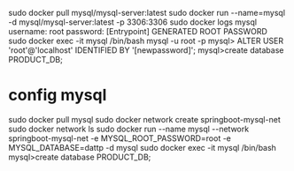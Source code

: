 sudo docker pull mysql/mysql-server:latest
sudo docker run --name=mysql -d mysql/mysql-server:latest -p 3306:3306
sudo docker logs mysql
  username: root
  password: [Entrypoint] GENERATED ROOT PASSWORD
sudo docker exec -it mysql /bin/bash
mysql -u root -p
mysql> ALTER USER 'root'@'localhost' IDENTIFIED BY '[newpassword]';
mysql>create database PRODUCT_DB;

# config mysql
sudo docker pull mysql
sudo docker network create springboot-mysql-net
sudo docker network ls
sudo docker run --name mysql --network springboot-mysql-net -e MYSQL_ROOT_PASSWORD=root -e MYSQL_DATABASE=dattp -d mysql
sudo docker exec -it mysql /bin/bash
mysql>create database PRODUCT_DB;